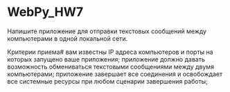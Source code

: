 # WebPy_HW7

Напишите приложение для отправки текстовых сообщений между компьютерами в одной локальной сети.

Критерии приема#
вам известны IP адреса компьютеров и порты на которых запущено ваше приложения;
приложение должно давать возможность обмениваться текстовыми сообщениями между двумя компьютерами;
приложение завершает все соединения и освобождает все системные ресурсы при любом сценарии завершения работы;
